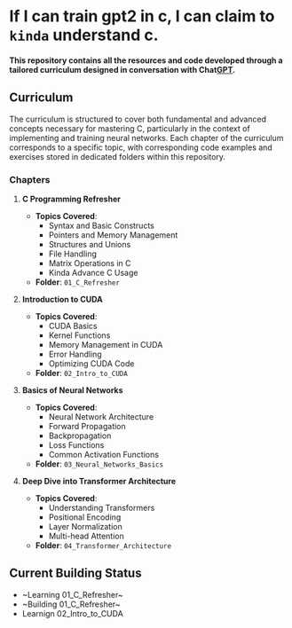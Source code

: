 # If I can train gpt2 in c, I can claim to `kinda` understand c.

#### This repository contains all the resources and code developed through a tailored curriculum designed in conversation with Chat[GPT](https://chat.openai.com/g/g-axPOXP3eC-gpt-2-c-guide).

## Curriculum
The curriculum is structured to cover both fundamental and advanced concepts necessary for mastering C, particularly in the context of implementing and training neural networks. Each chapter of the curriculum corresponds to a specific topic, with corresponding code examples and exercises stored in dedicated folders within this repository.

### Chapters
1. **C Programming Refresher**
   - **Topics Covered**:
     - Syntax and Basic Constructs
     - Pointers and Memory Management
     - Structures and Unions
     - File Handling
     - Matrix Operations in C
     - Kinda Advance C Usage
   - **Folder**: `01_C_Refresher`

2. **Introduction to CUDA**
   - **Topics Covered**:
     - CUDA Basics
     - Kernel Functions
     - Memory Management in CUDA
     - Error Handling
     - Optimizing CUDA Code
   - **Folder**: `02_Intro_to_CUDA`

3. **Basics of Neural Networks**
   - **Topics Covered**:
     - Neural Network Architecture
     - Forward Propagation
     - Backpropagation
     - Loss Functions
     - Common Activation Functions
   - **Folder**: `03_Neural_Networks_Basics`

4. **Deep Dive into Transformer Architecture**
   - **Topics Covered**:
     - Understanding Transformers
     - Positional Encoding
     - Layer Normalization
     - Multi-head Attention
   - **Folder**: `04_Transformer_Architecture`
  
## Current Building Status
- ~Learning 01_C_Refresher~
- ~Building 01_C_Refresher~
- Learnign 02_Intro_to_CUDA
